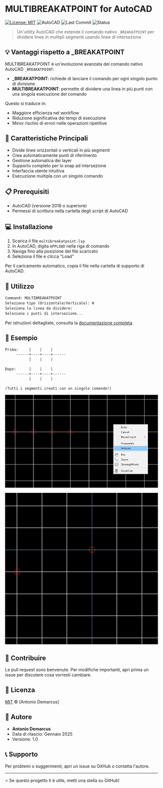 # MULTIBREAKATPOINT for AutoCAD 
[![License: MIT](https://img.shields.io/badge/License-MIT-yellow.svg)](https://opensource.org/licenses/MIT)
![AutoCAD](https://img.shields.io/badge/AutoCAD-000000?style=flat&logo=autodesk&logoColor=white)
![Last Commit](https://img.shields.io/badge/last%20commit-Gen%202025-brightgreen)
![Status](https://img.shields.io/badge/status-stable-brightgreen)

> Un'utility AutoCAD che estende il comando nativo `_BREAKATPOINT` per dividere linee in multipli segmenti usando linee di intersezione

## 💡 Vantaggi rispetto a _BREAKATPOINT

MULTIBREAKATPOINT è un'evoluzione avanzata del comando nativo AutoCAD `_BREAKATPOINT`:

- **_BREAKATPOINT**: richiede di lanciare il comando per ogni singolo punto di divisione
- **MULTIBREAKATPOINT**: permette di dividere una linea in più punti con una singola esecuzione del comando

Questo si traduce in:
- Maggiore efficienza nel workflow
- Riduzione significativa dei tempi di esecuzione
- Minor rischio di errori nelle operazioni ripetitive

## 🚀 Caratteristiche Principali

- Divide linee orizzontali o verticali in più segmenti
- Crea automaticamente punti di riferimento
- Gestione automatica dei layer
- Supporto completo per lo snap ad intersezione
- Interfaccia utente intuitiva
- Esecuzione multipla con un singolo comando

## 📋 Prerequisiti

- AutoCAD (versione 2018 o superiore)
- Permessi di scrittura nella cartella degli script di AutoCAD

## 💻 Installazione

1. Scarica il file `multibreakatpoint.lsp`
2. In AutoCAD, digita `APPLOAD` nella riga di comando
3. Naviga fino alla posizione del file scaricato
4. Seleziona il file e clicca "Load"

Per il caricamento automatico, copia il file nella cartella di supporto di AutoCAD.

## 🔨 Utilizzo

```lisp
Command: MULTIBREAKATPOINT
Seleziona tipo (Orizzontale/Verticale): H
Seleziona la linea da dividere:
Seleziona i punti di intersezione...
```

Per istruzioni dettagliate, consulta la [documentazione completa](./multibreak-documentation.md).

## 📝 Esempio

```
Prima:     |    |    |
     ------+----+----+------
           |    |    |

Dopo:      |    |    |
     ------+----+----+------
           |    |    |

(Tutti i segmenti creati con un singolo comando!)
```

![MULTIBREAK in azione](./img/verticale.jpg)

![MULTIBREAK in azione](./img/intersezione_vert.jpg)



## 🤝 Contribuire

Le pull request sono benvenute. Per modifiche importanti, apri prima un issue per discutere cosa vorresti cambiare.

## 📄 Licenza

[MIT](./LICENSE) © [Antonio Demarcus]

## 👤 Autore

- **Antonio Demarcus**
- Data di rilascio: Gennaio 2025
- Versione: 1.0

## 📞 Supporto

Per problemi o suggerimenti, apri un issue su GitHub o contatta l'autore.

---
⭐️ Se questo progetto ti è utile, metti una stella su GitHub!
